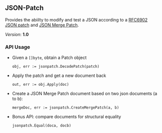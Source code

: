 ## JSON-Patch

Provides the abiilty to modify and test a JSON according to a
[RFC6902 JSON patch](http://tools.ietf.org/html/rfc6902) and [JSON Merge Patch](http://tools.ietf.org/html/draft-ietf-appsawg-json-merge-patch-07).

*Version*: **1.0**


### API Usage

* Given a `[]byte`, obtain a Patch object

  `obj, err := jsonpatch.DecodePatch(patch)`

* Apply the patch and get a new document back

  `out, err := obj.Apply(doc)`

* Create a JSON Merge Patch document based on two json documents (a to b):

  `mergeDoc, err := jsonpatch.CreateMergePatch(a, b)`
 
* Bonus API: compare documents for structural equality

  `jsonpatch.Equal(doca, docb)`

